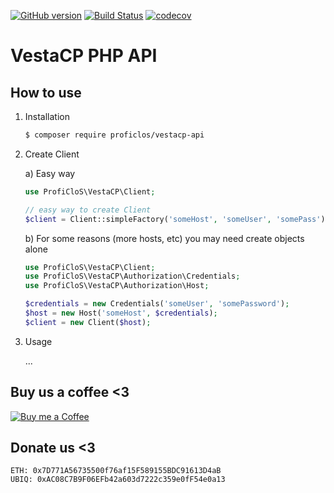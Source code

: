 [![GitHub version](https://badge.fury.io/gh/ProfiCloS%2Fvestacp-api.svg)](https://badge.fury.io/gh/ProfiCloS%2Fvestacp-api)
[![Build Status](https://travis-ci.com/ProfiCloS/vestacp-api.svg?branch=master)](https://travis-ci.com/ProfiCloS/vestacp-api)
[![codecov](https://codecov.io/gh/ProfiCloS/vestacp-api/branch/master/graph/badge.svg)](https://codecov.io/gh/ProfiCloS/vestacp-api)

# VestaCP PHP API


## How to use

1) Installation
	```sh
	$ composer require proficlos/vestacp-api
	```
2) Create Client

	a) Easy way
	```php
	use ProfiCloS\VestaCP\Client;
	
	// easy way to create Client
	$client = Client::simpleFactory('someHost', 'someUser', 'somePass');
	```
	
	b) For some reasons (more hosts, etc) you may need create objects alone
	```php
	use ProfiCloS\VestaCP\Client;
	use ProfiCloS\VestaCP\Authorization\Credentials;
	use ProfiCloS\VestaCP\Authorization\Host;
	
	$credentials = new Credentials('someUser', 'somePassword');
	$host = new Host('someHost', $credentials);
	$client = new Client($host);

3) Usage

	...


## Buy us a coffee <3
[![Buy me a Coffee](https://www.paypalobjects.com/en_US/i/btn/btn_donate_LG.gif)](https://www.paypal.com/cgi-bin/webscr?cmd=_s-xclick&hosted_button_id=E8NK53NGKVDHS)

## Donate us <3
```
ETH: 0x7D771A56735500f76af15F589155BDC91613D4aB
UBIQ: 0xAC08C7B9F06EFb42a603d7222c359e0fF54e0a13
```

